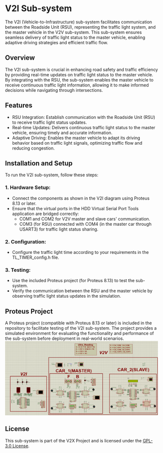# V2I Sub-system
The V2I (Vehicle-to-Infrastructure) sub-system facilitates communication between the Roadside Unit (RSU), representing the traffic light system, and the master vehicle in the V2V sub-system. This sub-system ensures seamless delivery of traffic light status to the master vehicle, enabling adaptive driving strategies and efficient traffic flow.

## Overview
The V2I sub-system is crucial in enhancing road safety and traffic efficiency by providing real-time updates on traffic light status to the master vehicle. By integrating with the RSU, the sub-system enables the master vehicle to receive continuous traffic light information, allowing it to make informed decisions while navigating through intersections.

## Features
- RSU Integration: Establish communication with the Roadside Unit (RSU) to receive traffic light status updates.
- Real-time Updates: Delivers continuous traffic light status to the master vehicle, ensuring timely and accurate information.
- Adaptive Driving: Enables the master vehicle to adapt its driving behavior based on traffic light signals, optimizing traffic flow and reducing congestion.
  
## Installation and Setup
To run the V2I sub-system, follow these steps:

### 1. Hardware Setup:

- Connect the components as shown in the V2I diagram using Proteus 8.13 or later.
- Ensure that the virtual ports in the HDD Virtual Serial Port Tools application are bridged correctly:
  - COM1 and COM2 for V2V master and slave cars' communication.
  - COM3 (for RSU) connected with COM4 (in the master car through USART3) for traffic light status sharing.

### 2. Configuration:
- Configure the traffic light time according to your requirements in the TL_TIMER_config.h file.

### 3. Testing:
- Use the included Proteus project (for Proteus 8.13) to test the sub-system.
- Verify the communication between the RSU and the master vehicle by observing traffic light status updates in the simulation.
  
## Proteus Project
A Proteus project (compatible with Proteus 8.13 or later) is included in the repository to facilitate testing of the V2I sub-system. The project provides a simulated environment for evaluating the functionality and performance of the sub-system before deployment in real-world scenarios.
![V2I Project Video](https://github.com/jeremynguyenn/Embedded-Vehicle-to-Everything-autonomous-vehicles-STM32/blob/main/V2X_autonomous%20vehicle_STM32/picture/V2I.png)


## License
This sub-system is part of the V2X Project and is licensed under the [GPL-3.0 License](https://github.com/jeremynguyenn/Embedded-Vehicle-to-Everything-autonomous-vehicles-STM32/blob/main/LICENSE).
